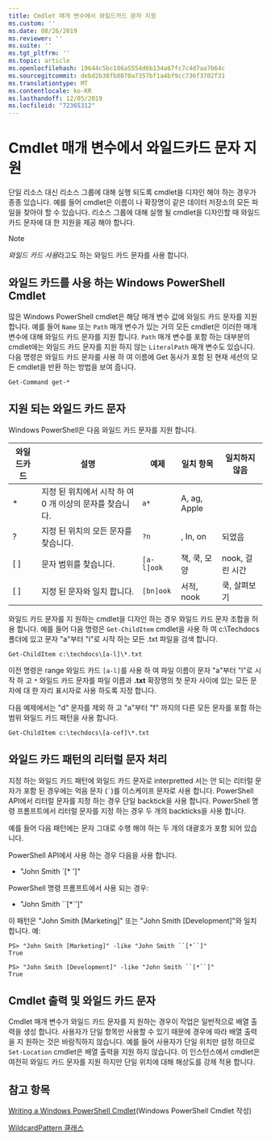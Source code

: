 ```yaml
---
title: Cmdlet 매개 변수에서 와일드카드 문자 지원
ms.custom: ''
ms.date: 08/26/2019
ms.reviewer: ''
ms.suite: ''
ms.tgt_pltfrm: ''
ms.topic: article
ms.openlocfilehash: 19644c5bc186a5554d6b134a67fc7c4d7aa7b64c
ms.sourcegitcommit: debd2b38fb8070a7357bf1a4bf9cc736f3702f31
ms.translationtype: MT
ms.contentlocale: ko-KR
ms.lasthandoff: 12/05/2019
ms.locfileid: "72365312"
---
```

# <a name="supporting-wildcard-characters-in-cmdlet-parameters"></a>Cmdlet 매개 변수에서 와일드카드 문자 지원

단일 리소스 대신 리소스 그룹에 대해 실행 되도록 cmdlet을 디자인 해야 하는 경우가 종종 있습니다. 예를 들어 cmdlet은 이름이 나 확장명이 같은 데이터 저장소의 모든 파일을 찾아야 할 수 있습니다. 리소스 그룹에 대해 실행 될 cmdlet을 디자인할 때 와일드 카드 문자에 대 한 지원을 제공 해야 합니다.

> [!NOTE]
> *와일드 카드 사용*라고도 하는 와일드 카드 문자를 사용 합니다.

## <a name="windows-powershell-cmdlets-that-use-wildcards"></a>와일드 카드를 사용 하는 Windows PowerShell Cmdlet

 많은 Windows PowerShell cmdlet은 해당 매개 변수 값에 와일드 카드 문자를 지원 합니다. 예를 들어 `Name` 또는 `Path` 매개 변수가 있는 거의 모든 cmdlet은 이러한 매개 변수에 대해 와일드 카드 문자를 지원 합니다. `Path` 매개 변수를 포함 하는 대부분의 cmdlet에는 와일드 카드 문자를 지원 하지 않는 `LiteralPath` 매개 변수도 있습니다. 다음 명령은 와일드 카드 문자를 사용 하 여 이름에 Get 동사가 포함 된 현재 세션의 모든 cmdlet을 반환 하는 방법을 보여 줍니다.

 `Get-Command get-*`

## <a name="supported-wildcard-characters"></a>지원 되는 와일드 카드 문자

Windows PowerShell은 다음 와일드 카드 문자를 지원 합니다.

| 와일드카드 |                             설명                             |  예제   |     일치 항목      | 일치하지 않음 |
| -------- | ------------------------------------------------------------------- | ---------- | ---------------- | -------------- |
| *        | 지정 된 위치에서 시작 하 여 0 개 이상의 문자를 찾습니다. | `a*`       | A, ag, Apple     |                |
| ?        | 지정 된 위치의 모든 문자를 찾습니다.                     | `?n`       | , In, on       | 되었음            |
| [ ]      | 문자 범위를 찾습니다.                                       | `[a-l]ook` | 책, 쿡, 모양 | nook, 걸린 시간     |
| [ ]      | 지정 된 문자와 일치 합니다.                                    | `[bn]ook`  | 서적, nook       | 쿡, 살펴보기     |

와일드 카드 문자를 지 원하는 cmdlet을 디자인 하는 경우 와일드 카드 문자 조합을 허용 합니다. 예를 들어 다음 명령은 `Get-ChildItem` cmdlet을 사용 하 여 c:\Techdocs 폴더에 있고 문자 "a"부터 "l"로 시작 하는 모든 .txt 파일을 검색 합니다.

`Get-ChildItem c:\techdocs\[a-l]\*.txt`

이전 명령은 range 와일드 카드 `[a-l]`를 사용 하 여 파일 이름이 문자 "a"부터 "l"로 시작 하 고 `*` 와일드 카드 문자를 파일 이름과 **.txt** 확장명의 첫 문자 사이에 있는 모든 문자에 대 한 자리 표시자로 사용 하도록 지정 합니다.

다음 예제에서는 "d" 문자를 제외 하 고 "a"부터 "f" 까지의 다른 모든 문자를 포함 하는 범위 와일드 카드 패턴을 사용 합니다.

`Get-ChildItem c:\techdocs\[a-cef]\*.txt`

## <a name="handling-literal-characters-in-wildcard-patterns"></a>와일드 카드 패턴의 리터럴 문자 처리

지정 하는 와일드 카드 패턴에 와일드 카드 문자로 interpretted 서는 안 되는 리터럴 문자가 포함 된 경우에는 억음 문자 (`` ` ``)를 이스케이프 문자로 사용 합니다. PowerShell API에서 리터럴 문자를 지정 하는 경우 단일 backtick을 사용 합니다. PowerShell 명령 프롬프트에서 리터럴 문자를 지정 하는 경우 두 개의 backticks을 사용 합니다.

예를 들어 다음 패턴에는 문자 그대로 수행 해야 하는 두 개의 대괄호가 포함 되어 있습니다.

PowerShell API에서 사용 하는 경우 다음을 사용 합니다.

- "John Smith \`[* ']"

PowerShell 명령 프롬프트에서 사용 되는 경우:

- "John Smith \`\`[*\`']"

이 패턴은 "John Smith [Marketing]" 또는 "John Smith [Development]"와 일치 합니다. 예:

```
PS> "John Smith [Marketing]" -like "John Smith ``[*``]"
True

PS> "John Smith [Development]" -like "John Smith ``[*``]"
True
```

## <a name="cmdlet-output-and-wildcard-characters"></a>Cmdlet 출력 및 와일드 카드 문자

Cmdlet 매개 변수가 와일드 카드 문자를 지 원하는 경우이 작업은 일반적으로 배열 출력을 생성 합니다.
사용자가 단일 항목만 사용할 수 있기 때문에 경우에 따라 배열 출력을 지 원하는 것은 바람직하지 않습니다. 예를 들어 사용자가 단일 위치만 설정 하므로 `Set-Location` cmdlet은 배열 출력을 지원 하지 않습니다. 이 인스턴스에서 cmdlet은 여전히 와일드 카드 문자를 지원 하지만 단일 위치에 대해 해상도를 강제 적용 합니다.

## <a name="see-also"></a>참고 항목

[Writing a Windows PowerShell Cmdlet](./writing-a-windows-powershell-cmdlet.md)(Windows PowerShell Cmdlet 작성)

[WildcardPattern 클래스](/dotnet/api/system.management.automation.wildcardpattern)

